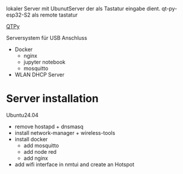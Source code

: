 lokaler Server mit UbunutServer der als Tastatur eingabe dient. 
qt-py-esp32-S2 als remote tastatur

[QTPy](https://learn.adafruit.com/adafruit-qt-py-esp32-s2/overview)

Serversystem für USB Anschluss
- Docker
  - nginx
  - jupyter notebook
  - mosquitto
- WLAN DHCP Server 

# Server installation
Ubuntu24.04
  - remove hostapd + dnsmasq
  - install network-manager + wireless-tools
  - install docker
    - add mosquitto
    - add node red
    - add nginx
  - add wifi interface in nmtui and create an Hotspot
